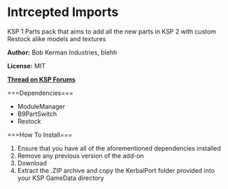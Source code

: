 # Intrcepted Imports
 KSP 1 Parts pack that aims to add all the new parts in KSP 2 with custom Restock alike models and textures

 **Author:** Bob Kerman Industries, blehh

 **License:** MIT

 [**Thread on KSP Forums**](N/A)

 ===Dependencies===
  - ModuleManager
  - B9PartSwitch
  - Restock

 ===How To Install===
 1. Ensure that you have all of the aforementioned dependencies installed
 2. Remove any previous version of the add-on
 3. Download
 4. Extract the .ZIP archive and copy the KerbalPort folder provided into your KSP GameData directory
